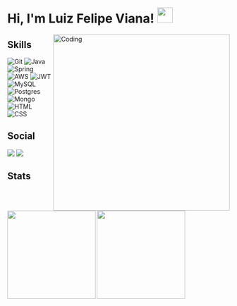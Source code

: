 <h1>Hi, I'm Luiz Felipe Viana! <a href="https://rahulmahesh.me/"><img src="https://media.giphy.com/media/hvRJCLFzcasrR4ia7z/giphy.gif" width="35px"></h1></a></h1>
<img align="right" alt="Coding" width="400" src="https://media2.giphy.com/media/v1.Y2lkPTc5MGI3NjExM3Z4OHhzcjE4Zmx5Z21lNjZzODc1cTRudGxsM2F2cXBzajQ3bHZ2dSZlcD12MV9pbnRlcm5hbF9naWZfYnlfaWQmY3Q9Zw/qgQUggAC3Pfv687qPC/giphy.gif">


## Skills
![Git](https://img.shields.io/badge/git-%23F05033.svg?style=for-the-badge&logo=git&logoColor=white)
![Java](https://img.shields.io/badge/Java-ED8B00?style=for-the-badge&logo=openjdk&logoColor=white)
![Spring](https://img.shields.io/badge/Spring-6DB33F?style=for-the-badge&logo=spring&logoColor=white)
![AWS](https://img.shields.io/badge/Amazon_AWS-232F3E?style=for-the-badge&logo=amazon-aws&logoColor=white)
![JWT](https://img.shields.io/badge/json%20web%20tokens-323330?style=for-the-badge&logo=json-web-tokens&logoColor=pink)
![MySQL](https://img.shields.io/badge/MySQL-00000F?style=for-the-badge&logo=mysql&logoColor=white)
![Postgres](https://img.shields.io/badge/PostgreSQL-316192?style=for-the-badge&logo=postgresql&logoColor=white)
![Mongo](https://img.shields.io/badge/MongoDB-4EA94B?style=for-the-badge&logo=mongodb&logoColor=white)
![HTML](https://img.shields.io/badge/HTML-239120?style=for-the-badge&logo=html5&logoColor=white)
![CSS](https://img.shields.io/badge/CSS-239120?&style=for-the-badge&logo=css3&logoColor=white)






## Social
<a href="https://www.linkedin.com/in/luiz-felipe-viana-9a3a28180/" target="_blank"><img src="https://img.shields.io/badge/-LinkedIn-%230077B5?style=for-the-badge&logo=linkedin&logoColor=white" target="_blank"></a> 
<a href = "mailto:luizviana.mn@gmail.com"><img src="https://img.shields.io/badge/-Gmail-%23333?style=for-the-badge&logo=gmail&logoColor=white" target="_blank"></a>



## Stats
<p><img align="left" height="200" src="https://github-readme-stats.vercel.app/api?username=LuizVian4&show_icons=true&theme=onedark" /></p>
<p><img align="center" height="200" src="https://github-readme-stats.vercel.app/api/top-langs/?username=LuizVian4&layout=compact&theme=onedark" /></p>

